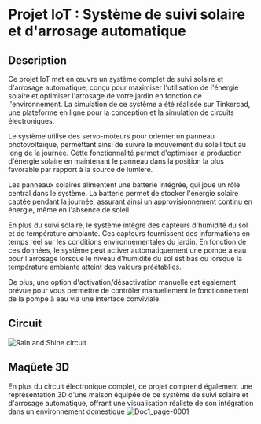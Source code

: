 # Projet IoT : Système de suivi solaire et d'arrosage automatique

## Description
Ce projet IoT met en œuvre un système complet de suivi solaire et d'arrosage automatique, conçu pour maximiser l'utilisation de l'énergie solaire et optimiser l'arrosage de votre jardin en fonction de l'environnement. La simulation de ce système a été réalisée sur Tinkercad, une plateforme en ligne pour la conception et la simulation de circuits électroniques.

Le système utilise des servo-moteurs pour orienter un panneau photovoltaïque, permettant ainsi de suivre le mouvement du soleil tout au long de la journée. Cette fonctionnalité permet d'optimiser la production d'énergie solaire en maintenant le panneau dans la position la plus favorable par rapport à la source de lumière.

Les panneaux solaires alimentent une batterie intégrée, qui joue un rôle central dans le système. La batterie permet de stocker l'énergie solaire captée pendant la journée, assurant ainsi un approvisionnement continu en énergie, même en l'absence de soleil.

En plus du suivi solaire, le système intègre des capteurs d'humidité du sol et de température ambiante. Ces capteurs fournissent des informations en temps réel sur les conditions environnementales du jardin. En fonction de ces données, le système peut activer automatiquement une pompe à eau pour l'arrosage lorsque le niveau d'humidité du sol est bas ou lorsque la température ambiante atteint des valeurs préétablies.

De plus, une option d'activation/désactivation manuelle est également prévue pour vous permettre de contrôler manuellement le fonctionnement de la pompe à eau via une interface conviviale.

## Circuit
![Rain and Shine circuit](https://github.com/hakim-saghir/IoT_AutonomousWateringSystem/assets/73503150/9757da05-efb2-4fed-ade2-6a21e68b15be)

## Maqûete 3D
En plus du circuit électronique complet, ce projet comprend également une représentation 3D d'une maison équipée de ce système de suivi solaire et d'arrosage automatique, offrant une visualisation réaliste de son intégration dans un environnement domestique
![Doc1_page-0001](https://github.com/hakim-saghir/IoT_AutonomousWateringSystem/assets/73503150/5f6d2db7-7439-451b-9d2b-5f03e0a96dc5)

